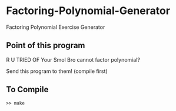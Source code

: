 # Factoring-Polynomial-Generator

Factoring Polynomial Exercise Generator

## Point of this program

R U TRIED OF Your Smol Bro cannot factor polynomial?

Send this program to them! (compile first)

## To Compile

```>> make```
